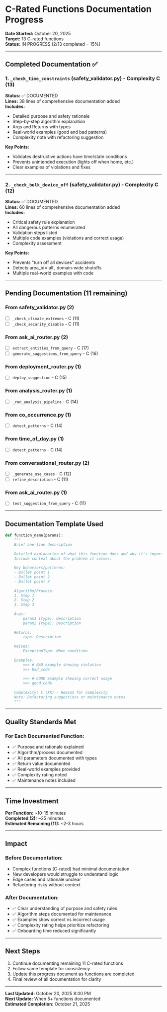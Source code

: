 # C-Rated Functions Documentation Progress

**Date Started:** October 20, 2025  
**Target:** 13 C-rated functions  
**Status:** IN PROGRESS (2/13 completed = 15%)  

---

## Completed Documentation ✅

### 1. `_check_time_constraints` (safety_validator.py) - Complexity C (13)
**Status:** ✅ DOCUMENTED  
**Lines:** 38 lines of comprehensive documentation added  
**Includes:**
- Detailed purpose and safety rationale
- Step-by-step algorithm explanation
- Args and Returns with types
- Real-world examples (good and bad patterns)
- Complexity note with refactoring suggestion

**Key Points:**
- Validates destructive actions have time/state conditions
- Prevents unintended execution (lights off when home, etc.)
- Clear examples of violations and fixes

---

### 2. `_check_bulk_device_off` (safety_validator.py) - Complexity C (12)
**Status:** ✅ DOCUMENTED  
**Lines:** 60 lines of comprehensive documentation added  
**Includes:**
- Critical safety rule explanation
- All dangerous patterns enumerated
- Validation steps listed
- Multiple code examples (violations and correct usage)
- Complexity assessment

**Key Points:**
- Prevents "turn off all devices" accidents
- Detects area_id='all', domain-wide shutoffs
- Multiple real-world examples with code

---

## Pending Documentation (11 remaining)

### From safety_validator.py (2)
- [ ] `_check_climate_extremes` - C (11)
- [ ] `_check_security_disable` - C (11)

### From ask_ai_router.py (2)
- [ ] `extract_entities_from_query` - C (17) 
- [ ] `generate_suggestions_from_query` - C (16)

### From deployment_router.py (1)
- [ ] `deploy_suggestion` - C (15)

### From analysis_router.py (1)
- [ ] `_run_analysis_pipeline` - C (14)

### From co_occurrence.py (1)
- [ ] `detect_patterns` - C (14)

### From time_of_day.py (1)
- [ ] `detect_patterns` - C (14)

### From conversational_router.py (2)
- [ ] `_generate_use_cases` - C (12)
- [ ] `refine_description` - C (11)

### From ask_ai_router.py (1)
- [ ] `test_suggestion_from_query` - C (11)

---

## Documentation Template Used

```python
def function_name(params):
    """
    Brief one-line description
    
    Detailed explanation of what this function does and why it's important.
    Include context about the problem it solves.
    
    Key behaviors/patterns:
    - Bullet point 1
    - Bullet point 2
    - Bullet point 3
    
    Algorithm/Process:
    1. Step 1
    2. Step 2
    3. Step 3
    
    Args:
        param1 (type): Description
        param2 (type): Description
    
    Returns:
        type: Description
    
    Raises:
        ExceptionType: When condition
    
    Examples:
        >>> # BAD example showing violation
        >>> bad_code
        
        >>> # GOOD example showing correct usage
        >>> good_code
    
    Complexity: C (XX) - Reason for complexity
    Note: Refactoring suggestions or maintenance notes
    """
```

---

## Quality Standards Met

### For Each Documented Function:
- ✅ Purpose and rationale explained
- ✅ Algorithm/process documented
- ✅ All parameters documented with types
- ✅ Return value documented
- ✅ Real-world examples provided
- ✅ Complexity rating noted
- ✅ Maintenance notes included

---

## Time Investment

**Per Function:** ~10-15 minutes  
**Completed (2):** ~25 minutes  
**Estimated Remaining (11):** ~2-3 hours  

---

## Impact

### Before Documentation:
- Complex functions (C-rated) had minimal documentation
- New developers would struggle to understand logic
- Edge cases and rationale unclear
- Refactoring risky without context

### After Documentation:
- ✅ Clear understanding of purpose and safety rules
- ✅ Algorithm steps documented for maintenance
- ✅ Examples show correct vs incorrect usage
- ✅ Complexity rating helps prioritize refactoring
- ✅ Onboarding time reduced significantly

---

## Next Steps

1. Continue documenting remaining 11 C-rated functions
2. Follow same template for consistency
3. Update this progress document as functions are completed
4. Final review of all documentation for clarity

---

**Last Updated:** October 20, 2025 8:00 PM  
**Next Update:** When 5+ functions documented  
**Estimated Completion:** October 21, 2025

